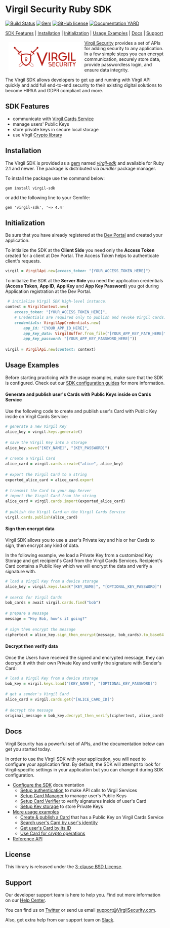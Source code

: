 # Virgil Security Ruby SDK
[![Build Status](https://travis-ci.org/VirgilSecurity/virgil-sdk-ruby.svg?branch=master)](https://travis-ci.org/VirgilSecurity/virgil-sdk-ruby)
[![Gem](https://img.shields.io/gem/v/virgil-sdk.svg)](https://rubygems.org/gems/virgil-sdk)
[![GitHub license](https://img.shields.io/badge/license-BSD%203--Clause-blue.svg)](https://github.com/VirgilSecurity/virgil/blob/master/LICENSE)
[![Documentation YARD](https://img.shields.io/badge/docs-yard-blue.svg)](https://virgilsecurity.github.io/virgil-sdk-ruby)

[SDK Features](#sdk-features) | [Installation](#installation) | [Initialization](#initialization) | [Usage Examples](#usage-examples) | [Docs](#docs) | [Support](#support)

<img width="230px" src="logo.png" align="left" hspace="10" vspace="6"> [Virgil Security](https://virgilsecurity.com) provides a set of APIs for adding security to any application. In a few simple steps you can encrypt communication, securely store data, provide passwordless login, and ensure data integrity.

The Virgil SDK allows developers to get up and running with Virgil API quickly and add full end-to-end security to their existing digital solutions to become HIPAA and GDPR compliant and more.

## SDK Features
- communicate with [Virgil Cards Service][_cards_service]
- manage users' Public Keys
- store private keys in secure local storage
- use Virgil [Crypto library][_virgil_crypto]

## Installation

The Virgil SDK is provided as a [gem](https://rubygems.org/) named [*virgil-sdk*](https://rubygems.org/gems/virgil-sdk) and available for Ruby 2.1 and newer. The package is distributed via *bundler* package manager.

To install the package use the command below:

```
gem install virgil-sdk
```

or add the following line to your Gemfile:

```
gem 'virgil-sdk', '~> 4.4'
```


## Initialization

Be sure that you have already registered at the [Dev Portal](https://developer.virgilsecurity.com/account/signin) and created your application.

To initialize the SDK at the __Client Side__ you need only the __Access Token__ created for a client at Dev Portal. The Access Token helps to authenticate client's requests.

```ruby
virgil = VirgilApi.new(access_token: "[YOUR_ACCESS_TOKEN_HERE]")
```

To initialize the SDK at the __Server Side__ you need the application credentials (__Access Token__, __App ID__, __App Key__ and __App Key Password__) you got during Application registration at the Dev Portal.

```ruby
 # initialize Virgil SDK high-level instance.
context = VirgilContext.new(
    access_token: "[YOUR_ACCESS_TOKEN_HERE]",
    # Credentials are required only to publish and revoke Virgil Cards.
    credentials: VirgilAppCredentials.new(
        app_id: "[YOUR_APP_ID_HERE]",
        app_key_data: VirgilBuffer.from_file("[YOUR_APP_KEY_PATH_HERE]"),
        app_key_password: "[YOUR_APP_KEY_PASSWORD_HERE]"))

virgil = VirgilApi.new(context: context)

```


## Usage Examples

Before starting practicing with the usage examples, make sure that the SDK is configured. Check out our [SDK configuration guides][_configure_sdk] for more information.

#### Generate and publish user's Cards with Public Keys inside on Cards Service
Use the following code to create and publish user's Card with Public Key inside on Virgil Cards Service:

```Ruby
# generate a new Virgil Key
alice_key = virgil.keys.generate()

# save the Virgil Key into a storage
alice_key.save("[KEY_NAME]", "[KEY_PASSWORD]")

# create a Virgil Card
alice_card = virgil.cards.create("alice", alice_key)

# export the Virgil Card to a string
exported_alice_card = alice_card.export

# transmit the Card to your App Server
# import the Virgil Card from the string
alice_card = virgil.cards.import(exported_alice_card)

# publish the Virgil Card on the Virgil Cards Service
virgil.cards.publish(alice_card)
```

#### Sign then encrypt data

Virgil SDK allows you to use a user's Private key and his or her Cards to sign, then encrypt any kind of data.

In the following example, we load a Private Key from a customized Key Storage and get recipient's Card from the Virgil Cards Services. Recipient's Card contains a Public Key which we will encrypt the data and verify a signature with.

```ruby
# load a Virgil Key from a device storage
alice_key = virgil.keys.load("[KEY_NAME]", "[OPTIONAL_KEY_PASSWORD]")

# search for Virgil Cards
bob_cards = await virgil.cards.find("bob")

# prepare a message
message = "Hey Bob, how's it going?"

# sign then encrypt the message
ciphertext = alice_key.sign_then_encrypt(message, bob_cards).to_base64
```

#### Decrypt then verify data
Once the Users have received the signed and encrypted message, they can decrypt it with their own Private Key and verify the signature with Sender's Card:

```Ruby
# load a Virgil Key from a device storage
bob_key = virgil.keys.load("[KEY_NAME]", "[OPTIONAL_KEY_PASSWORD]")

# get a sender's Virgil Card
alice_card = virgil.cards.get("[ALICE_CARD_ID]")

# decrypt the message
original_message = bob_key.decrypt_then_verify(ciphertext, alice_card).to_s
```

## Docs
Virgil Security has a powerful set of APIs, and the documentation below can get you started today.

In order to use the Virgil SDK with your application, you will need to configure your application first. By default, 
the SDK will attempt to look for Virgil-specific settings in your application but you can change it during SDK 
configuration.

* [Configure the SDK][_configure_sdk] documentation
  * [Setup authentication][_setup_authentication] to make API calls to Virgil Services
  * [Setup Card Manager][_card_manager] to manage user's Public Keys
  * [Setup Card Verifier][_card_verifier] to verify signatures inside of user's Card
  * [Setup Key storage][_key_storage] to store Private Keys
* [More usage examples][_more_examples]
  * [Create & publish a Card][_create_card] that has a Public Key on Virgil Cards Service
  * [Search user's Card by user's identity][_search_card]
  * [Get user's Card by its ID][_get_card]
  * [Use Card for crypto operations][_use_card]
* [Reference API][_reference_api]

## License

This library is released under the [3-clause BSD License](LICENSE.md).

## Support

Our developer support team is here to help you. Find out more information on our [Help Center](https://help.virgilsecurity.com/).

You can find us on [Twitter](https://twitter.com/VirgilSecurity) or send us email support@VirgilSecurity.com.

Also, get extra help from our support team on [Slack](https://virgilsecurity.com/join-community).


[_virgil_crypto]: https://github.com/VirgilSecurity/virgil-crypto
[_cards_service]: https://developer.virgilsecurity.com/docs/api-reference/card-service/v4
[_use_card]: https://developer.virgilsecurity.com/docs/ruby/how-to/public-key-management/v4/use-card-for-crypto-operation
[_get_card]: https://developer.virgilsecurity.com/docs/ruby/how-to/public-key-management/v4/get-card
[_search_card]: https://developer.virgilsecurity.com/docs/ruby/how-to/public-key-management/v4/search-card
[_create_card]: https://developer.virgilsecurity.com/docs/ruby/how-to/public-key-management/v4/create-card
[_key_storage]: https://developer.virgilsecurity.com/docs/ruby/how-to/setup/v4/setup-key-storage
[_card_verifier]: https://developer.virgilsecurity.com/docs/ruby/how-to/setup/v4/setup-card-verifier
[_card_manager]: https://developer.virgilsecurity.com/docs/ruby/how-to/setup/v4/setup-card-manager
[_setup_authentication]: https://developer.virgilsecurity.com/docs/ruby/how-to/setup/v4/setup-authentication
[_services_reference_api]: https://developer.virgilsecurity.com/docs/api-reference
[_configure_sdk]: https://developer.virgilsecurity.com/docs/how-to#sdk-configuration
[_more_examples]: https://developer.virgilsecurity.com/docs/how-to#public-key-management
[_reference_api]: https://developer.virgilsecurity.com/docs/api-reference
